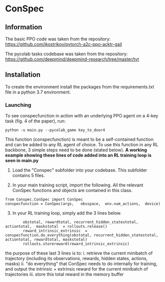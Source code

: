 


# ConSpec

## Information

The basic PPO code was taken from the repository: https://github.com/ikostrikov/pytorch-a2c-ppo-acktr-gail

The pycolab tasks codebase was taken from the repository: https://github.com/deepmind/deepmind-research/tree/master/tvt

## Installation
To create the environment install the packages from the requirements.txt file in a python 3.7 environment.



### Launching

To see conspecfunction in action with an underlying PPO agent on a 4-key task (fig. 4 of the paper), run: 
```
python -u main.py --pycolab_game key_to_door4  
```

This function (conspecfunction) is meant to be a self-contained function and can be added to any RL agent of choice. 
To use this function in any  RL backbone, 3 simple steps need to be done (stated below). **A working example showing these lines of code added into an RL training loop is seen in main.py**


1. Load the "Conspec" subfolder into your codebase. This subfolder contains 5 files. 

2. In your main training script, import the following. All the relevant ConSpec functions and objects are contained in this class.
```
from Conspec.ConSpec import ConSpec
conspecfunction = ConSpec(args,   obsspace,  env.num_actions,  device)
```
   
3. In your RL training loop, simply add the 3 lines below.    
```
        obstotal, rewardtotal, recurrent_hidden_statestotal, actiontotal,  maskstotal  = rollouts.release()
        reward_intrinsic_extrinsic  = conspecfunction.do_everything(obstotal, recurrent_hidden_statestotal, actiontotal, rewardtotal, maskstotal)
        rollouts.storereward(reward_intrinsic_extrinsic)
```
the purpose of these last 3 lines is to: 
i. retrieve the current minibatch of trajectory (including its observations, rewards, hidden states, actions, masks)
ii. "do everything" that ConSpec needs to do internally for training, and output the intrinsic + extrinsic reward for the current minibatch of trajectories
iii. store this total reward in the memory buffer 

